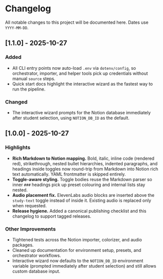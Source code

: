 # Changelog

All notable changes to this project will be documented here. Dates use `YYYY-MM-DD`.

## [1.1.0] - 2025-10-27

### Added
- All CLI entry points now auto-load `.env` via `dotenv/config`, so orchestrator, importer, and helper tools pick up credentials without manual `source` steps.
- Quick start docs highlight the interactive wizard as the fastest way to run the pipeline.

### Changed
- The interactive wizard prompts for the Notion database immediately after student selection, using `NOTION_DB_ID` as the default.

## [1.0.0] - 2025-10-27

### Highlights
- **Rich Markdown to Notion mapping.** Bold, italic, inline code (rendered red), strikethrough, nested bullet hierarchies, indented paragraphs, and headings inside toggles now round-trip from Markdown into Notion rich text automatically. YAML frontmatter is skipped entirely.
- **Toggle-aware styling.** Toggle bodies reuse the Markdown parser so inner `###` headings pick up preset colouring and internal lists stay nested.
- **Audio placement fix.** ElevenLabs audio blocks are inserted above the `study-text` toggle instead of inside it. Existing audio is replaced only when requested.
- **Release hygiene.** Added a canonical publishing checklist and this changelog to support tagged releases.

### Other Improvements
- Tightened tests across the Notion importer, colorizer, and audio packages.
- Cleaned up documentation for environment setup, presets, and orchestrator workflows.
- Interactive wizard now defaults to the `NOTION_DB_ID` environment variable (prompted immediately after student selection) and still allows custom database input.
